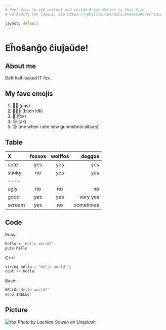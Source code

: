 ```yaml
---
# Feel free to add content and custom Front Matter to this file.
# To modify the layout, see https://jekyllrb.com/docs/themes/#overriding-theme-defaults

layout: default
---
```


# Eĥoŝanĝo ĉiuĵaŭde!

## About me
Daft half-baked IT fox.

## My fave emojis
1. 🏳️‍🌈 (gay)
2. 🤷🏿‍♀️ (bitch idk)
2. 🦊 (fox)
2. 😒 (ok)
2. 😍 (me when i see new gummibear album)

## Table

| X | foxxos | wolffos | doggos |
|:--------|:-------:|:-------:|--------:|
| cute   | yes   | yes   | yes |
| stinky   | no   | yes   | yes |
|----
| ugly   | no   | no   | no |
| good   | yes   | yes   | very yes|
| scream | yes | no | sometimes |

## Code
Ruby:
~~~~ ruby
hello = 'Hello world!'
puts hello
~~~~

C++:
~~~~ c++
string hello = "Hello world!";
cout << hello;
~~~~

Bash:
~~~~ bash
HELLO="Hello world!"
echo $HELLO
~~~~

## Picture
![fox](https://images.unsplash.com/photo-1563551937069-caa966ba3aa8?ixlib=rb-1.2.1&w=700)
*Photo by Lachlan Gowen on Unsplash*
